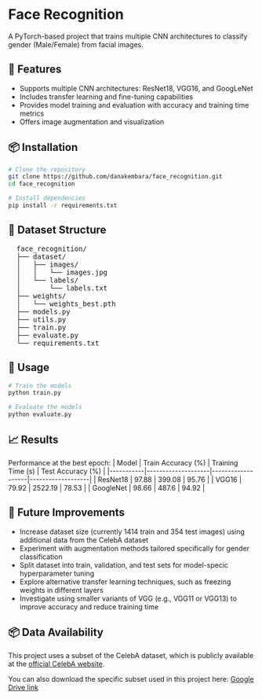 # Face Recognition
A PyTorch-based project that trains multiple CNN architectures to classify gender (Male/Female) from facial images.

## 🧠 Features
* Supports multiple CNN architectures: ResNet18, VGG16, and GoogLeNet  
* Includes transfer learning and fine-tuning capabilities  
* Provides model training and evaluation with accuracy and training time metrics  
* Offers image augmentation and visualization

## 📦 Installation
```bash
# Clone the repository
git clone https://github.com/danakembara/face_recognition.git
cd face_recognition

# Install dependencies
pip install -r requirements.txt
```

## 📂 Dataset Structure
<pre>
  face_recognition/ 
  ├── dataset/ 
  │   ├── images/
  │   │   └── images.jpg
  │   └── labels/
  │       └── labels.txt
  ├── weights/
  │   └── weights_best.pth
  ├── models.py 
  ├── utils.py 
  ├── train.py 
  ├── evaluate.py 
  └── requirements.txt
</pre>

## 🏃 Usage
```bash
# Train the models
python train.py

# Evaluate the models
python evaluate.py
```

## 📈 Results
Performance at the best epoch:
| Model     | Train Accuracy (%) | Training Time (s) | Test Accuracy (%) |
|-----------|--------------------|-------------------|-------------------|
| ResNet18  | 97.88              | 399.08            | 95.76             | 
| VGG16     | 79.92              | 2522.19           | 78.53             |
| GoogleNet | 98.66              | 487.6             | 94.92             |

## 🚀 Future Improvements
* Increase dataset size (currently 1414 train and 354 test images) using additional data from the CelebA dataset
* Experiment with augmentation methods tailored specifically for gender classification
* Split dataset into train, validation, and test sets for model-specic hyperparameter tuning
* Explore alternative transfer learning techniques, such as freezing weights in different layers
* Investigate using smaller variants of VGG (e.g., VGG11 or VGG13) to improve accuracy and reduce training time

## 📦 Data Availability
This project uses a subset of the CelebA dataset, which is publicly available at the [official CelebA website](https://mmlab.ie.cuhk.edu.hk/projects/CelebA.html).  

You can also download the specific subset used in this project here: [Google Drive link](https://drive.google.com/drive/folders/1Y-kRoMckL1pvxT2zFC_VC2yaD_v7Ph3k)
